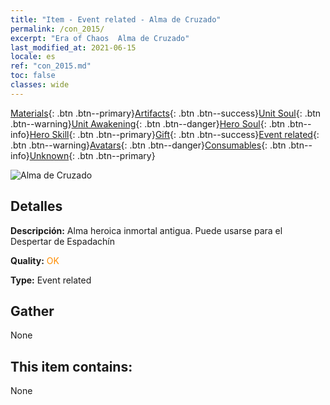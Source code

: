 ```yaml
---
title: "Item - Event related - Alma de Cruzado"
permalink: /con_2015/
excerpt: "Era of Chaos  Alma de Cruzado"
last_modified_at: 2021-06-15
locale: es
ref: "con_2015.md"
toc: false
classes: wide
---
```

 [Materials](/ItemsES/){: .btn .btn--primary}[Artifacts](/ItemsES/Artifacts/){: .btn .btn--success}[Unit Soul](/ItemsES/UnitSoul/){: .btn .btn--warning}[Unit Awakening](/ItemsES/UnitAwakening/){: .btn .btn--danger}[Hero Soul](/ItemsES/HeroSoul/){: .btn .btn--info}[Hero Skill](/ItemsES/HeroSkill/){: .btn .btn--primary}[Gift](/ItemsES/Gift/){: .btn .btn--success}[Event related](/ItemsES/Events/){: .btn .btn--warning}[Avatars](/ItemsES/Avatars/){: .btn .btn--danger}[Consumables](/ItemsES/Consumables/){: .btn .btn--info}[Unknown](/ItemsES/Unknown/){: .btn .btn--primary}

 ![Alma de Cruzado](/images/t/juexing_104.png)

## Detalles
 **Descripción:** Alma heroica inmortal antigua. Puede usarse para el Despertar de Espadachín

 **Quality:** <span style="color: #FF8C00">OK</span>

 **Type:** Event related

## Gather

  None

## This item contains:

  None

